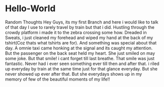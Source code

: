 # Hello-World
Random Thoughts
Hey Guys, its my first Branch and here i would like to talk of that day
I use to rarely travel by train but that i did. Hustling through the crowdy platform i made it to the zebra crossing some how. Dreaded in Sweats, i just cleaned my forehead and wiped my hand at the back of my tshirt(Coz thats what tshirts are for). And something was special about that day. A omnie taxi came honking at the signal and its caught my attention. But the passenger on the back seat held my heart. She just smiled on may some joke. But that smile! i cant forget till last breathe. That smile was just fantastic. Never had i ever seen something ever till then and after that. i riled up everyday by train at the same time just for that glance everyday. But she never showed up ever after that. But she everydays shows up in my memory of few of the beautiful moments of my life!!
